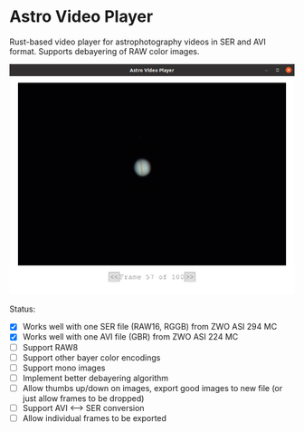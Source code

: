 # Astro Video Player

Rust-based video player for astrophotography videos in SER and AVI format. Supports debayering of RAW color images.

![Screenshot](docs/astro-video-player.png)

Status:

- [X] Works well with one SER file (RAW16, RGGB) from ZWO ASI 294 MC
- [X] Works well with one AVI file (GBR) from ZWO ASI 224 MC
- [ ] Support RAW8
- [ ] Support other bayer color encodings
- [ ] Support mono images
- [ ] Implement better debayering algorithm
- [ ] Allow thumbs up/down on images, export good images to new file (or just allow frames to be dropped)
- [ ] Support AVI <--> SER conversion
- [ ] Allow individual frames to be exported
